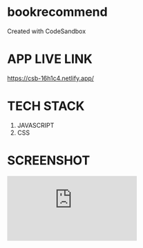 # bookrecommend
Created with CodeSandbox

# APP LIVE LINK
https://csb-16h1c4.netlify.app/

# TECH STACK
1) JAVASCRIPT
2) CSS

# SCREENSHOT
![Screenshot (36)](https://user-images.githubusercontent.com/111733870/195634985-a1046cdc-d60a-4e43-b8af-66339061659b.p)
